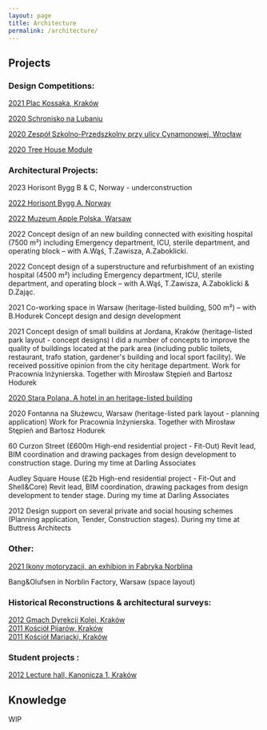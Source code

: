 ```yaml
---
layout: page
title: Architecture
permalink: /architecture/
---
```


## Projects 

### Design Competitions:

[2021 Plac Kossaka, Kraków](https://w7k.pl/Plac-Kossaka-w-Krakowie/)  

[2020 Schronisko na Lubaniu](https://w7k.pl/Schronisko-Na-Lubaniu/)  

[2020 Zespół Szkolno-Przedszkolny przy ulicy Cynamonowej, Wrocław](https://w7k.pl/Szkola-Cynamonowa/)

[2020 Tree House Module](https://w7k.pl/Tree-House/)

### Architectural Projects:  

2023 Horisont Bygg B & C, Norway - underconstruction

[2022 Horisont Bygg A, Norway](https://w7k.pl/HorisontByggA/)

[2022 Muzeum Apple Polska, Warsaw](https://w7k.pl/Muzeum-Apple/)
  
2022 Concept design of an new building connected with exisiting hospital (7500 m²) including Emergency department, ICU,
sterile department, and operating block – with A.Wąś, T.Zawisza, A.Zaboklicki. 
  
2022 Concept design of a superstructure and refurbishment of an existing hospital (4500 m²) including Emergency department, ICU,
sterile department, and operating block – with A.Wąś, T.Zawisza, A.Zaboklicki & D.Zając. 

2021 Co-working space in Warsaw (heritage-listed building, 500 m²) – with B.Hodurek
Concept design and design development

2021 Concept design of small buildins at Jordana, Kraków (heritage-listed park layout - concept designs) I did a number of concepts to improve the quality of buildings located at the park area (including public toilets, restaurant, trafo station, gardener's building and local sport facility). We received possitive opinion from the city heritage department.  Work for Pracownia Inżynierska. Together with Mirosław Stępień and Bartosz Hodurek

[2020 Stara Polana, A hotel in an heritage-listed building](https://w7k.pl/Stara-Polana/)

2020 Fontanna na Służewcu, Warsaw (heritage-listed park layout - planning application) Work for Pracownia Inżynierska. Together with Mirosław Stępień and Bartosz Hodurek

60 Curzon Street (£600m High-end residential project - Fit-Out) 
Revit lead, BIM coordination and drawing packages from design development to construction stage. During my time at Darling Associates

Audley Square House (£2b High-end residential project - Fit-Out and Shell&Core)
Revit lead, BIM coordination, drawing packages from design development to tender stage. During my time at Darling Associates

2012 Design support on several private and social housing schemes (Planning application, Tender, Construction
stages). During my time at Buttress Architects

### Other:

[2021 Ikony motoryzacji, an exhibion in Fabryka Norblina](https://w7k.pl/Ikony-Motoryzacji/)  

Bang&Olufsen in Norblin Factory, Warsaw (space layout)

### Historical Reconstructions & architectural surveys:

[2012 Gmach Dyrekcji Kolei, Kraków](https://w7k.pl/GmachDyrekcjiKolei/)    
[2011 Kościół Pijarów, Kraków](https://w7k.pl/Pijarzy/)  
[2011 Kościół Mariacki, Kraków](https://w7k.pl/Mariacki/)   

### Student projects :

[2012 Lecture hall, Kanonicza 1, Kraków](https://w7k.pl/Kanonicza-1/)  

## Knowledge 

WIP